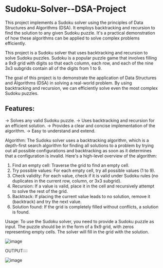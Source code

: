 # Sudoku-Solver--DSA-Project
This project implements a Sudoku solver using the principles of Data Structures and Algorithms (DSA). It employs backtracking and recursion to find the solution to any given Sudoku puzzle. It's a practical demonstration of how these algorithms can be applied to solve complex problems efficiently.

This project is a Sudoku solver that uses backtracking and recursion to solve Sudoku puzzles. Sudoku is a popular puzzle game that involves filling a 9x9 grid with digits so that each column, each row, and each of the nine 3x3 subgrids contain all of the digits from 1 to 9.

The goal of this project is to demonstrate the application of Data Structures and Algorithms (DSA) in solving a real-world problem. By using backtracking and recursion, we can efficiently solve even the most complex Sudoku puzzles.

## Features:
-> Solves any valid Sudoku puzzle.
-> Uses backtracking and recursion for an efficient solution.
-> Provides a clear and concise implementation of the algorithm.
-> Easy to understand and extend.

Algorithm:
The Sudoku solver uses a backtracking algorithm, which is a depth-first search algorithm for finding all solutions to a problem by trying out all possible configurations and backtracking as soon as it determines that a configuration is invalid. Here's a high-level overview of the algorithm:

1. Find an empty cell: Traverse the grid to find an empty cell.
2. Try possible values: For each empty cell, try all possible values (1 to 9).
3. Check validity: For each value, check if it is valid under Sudoku rules (no duplicates in the current row, column, or 3x3 subgrid).
4. Recursion: If a value is valid, place it in the cell and recursively attempt to solve the rest of the grid.
5. Backtrack: If placing the current value leads to no solution, remove it (backtrack) and try the next value.
6. Solution found: If the grid is completely filled without conflicts, a solution is found.

Usage:
To use the Sudoku solver, you need to provide a Sudoku puzzle as input. The puzzle should be in the form of a 9x9 grid, with zeros representing empty cells. The solver will fill in the grid with the solution.

![image](https://github.com/Lavanyalakhiani/Sudoku-Solver--DSA-Project/assets/124029579/1783ed0e-a028-4fcc-aa78-66c0d7441f04)

OUTPUT::::

![image](https://github.com/Lavanyalakhiani/Sudoku-Solver--DSA-Project/assets/124029579/95d126fb-0e54-4896-9e34-9154cddd4c89)

